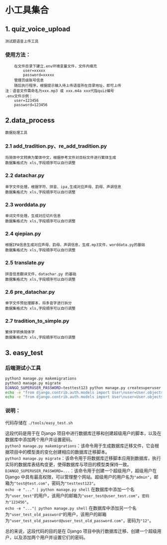 #   小工具集合
##  1. quiz_voice_upload

    测试题语音上传工具

### 使用方法：
        在文件目录下建立.env环境变量文件，文件内填充
            user=xxxxx
            password=xxxxx
        管理员级账号信息
        随后执行程序，根据提示输入待上传语音所在目录地址，即可上传
    注：语音文件需命名为xxx.mp3 或 xxx.m4a xxx代指quiz编号
    .env文件示例：
        user=123456
        password=123456
##  2.data_process

    数据处理工具
### 2.1 add_tradition.py、re_add_tradition.py
    将简体中文转换为繁体中文，根据参考文件对目标文件进行繁体生成
    数据集格式为 xls,字段顺序可以自行调整

### 2.2 datachar.py
    单字文件处理，根据字符、拼音、ipa,生成对应声母、韵母、声调信息
    数据集格式为 xls,字段顺序可以自行调整

### 2.3 worddata.py
    单词文件处理，生成对应切片信息
    数据集格式为 xls,字段顺序可以自行调整

### 2.4 qiepian.py
    根据IPA信息生成对应声母、韵母、声调信息，生成.mp3文件，worddata.py的基础
    数据集格式为 xls,字段顺序可以自行调整

### 2.5 translate.py
    拼音信息翻译文件，datachar.py 的基础
    数据集格式为 xls,字段顺序可以自行调整

### 2.6 pre_datachar.py
    单字文件预处理脚本，将多音字进行拆分
    数据集格式为 xls,字段顺序可以自行调整

### 2.7 tradition_to_simple.py
    繁体字转换简体字
    数据集格式为 xls,字段顺序可以自行调整

##  3. easy_test

### 后端测试小工具
```bash
python3 manage.py makemigrations
python3 manage.py migrate
DJANGO_SUPERUSER_PASSWORD=testtest123 python manage.py createsuperuser --username admin --email test@test.com --no-input
echo -e "from django.contrib.auth.models import User\nuser=User.objects.create_user('user_test','user_test@user_test.com','123456')\nuser.set_password('123456')\nuser.save()\nexit()" | python manage.py shell
echo -e "from django.contrib.auth.models import User\nuser=User.objects.create_user('user_test_old_password','user_test_old_password@user_test_old_password.com','12')\nuser.set_password('12')\nuser.save()\nexit()"| python manage.py shell
```
### 说明：

代码存储在 `./tools/easy_test.sh`

这段代码是用于在 Django 项目中进行数据库迁移和创建超级用户的脚本，以及在数据库中添加两个用户并设置密码。  
`python3 manage.py makemigrations`：该命令用于生成数据库迁移文件，它会根据项目中的模型类的变化创建相应的数据库迁移脚本。  
`python3 manage.py migrate`：该命令用于将数据库迁移脚本应用到数据库，执行实际的数据库表结构变更，使得数据库与项目的模型类保持一致。  
`DJANGO_SUPERUSER_PASSWORD=...`：该命令用于创建一个超级用户，超级用户在 Django 中具有最高权限，可以管理整个网站。超级用户的用户名为`"admin"`，邮箱为`"test@test.com"`，密码为`"testtest123"`。  
`echo -e "..." | python manage.py shell` 在数据库中添加一个名为`"user_test"`的用户，该用户的邮箱为`"user_test@user_test.com"`，`密码为"123456"`。  
`echo -e "..."| python manage.py shell` 在数据库中添加另一个名为`"user_test_old_password"`的用户，该用户的邮箱为`"user_test_old_password@user_test_old_password.com"`，密码为`"12"`。

总的来说，这段代码的目的是在 Django 项目中执行数据库迁移、创建一个超级用户，以及添加两个用户并设置它们的密码。